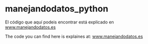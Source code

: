 manejandodatos_python
=====================

El código que aquí podeis encontrar está explicado en www.manejandodatos.es

The code you can find here is explaines at: www.manejandodatos.es
